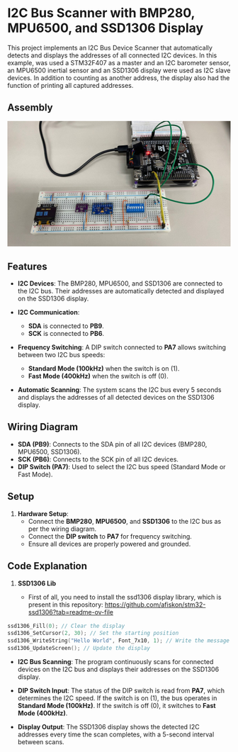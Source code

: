 # I2C Bus Scanner with BMP280, MPU6500, and SSD1306 Display

This project implements an I2C Bus Device Scanner that automatically detects and displays the addresses of all connected I2C devices. In this example, was used a STM32F407 as a master and an I2C barometer sensor, an MPU6500 inertial sensor and an SSD1306 display were used as I2C slave devices. In addition to counting as another address, the display also had the function of printing all captured addresses.

## Assembly
![](images/Assembly.jfif)


## Features

- **I2C Devices**: The BMP280, MPU6500, and SSD1306 are connected to the I2C bus. Their addresses are automatically detected and displayed on the SSD1306 display.
  
- **I2C Communication**: 
  - **SDA** is connected to **PB9**.
  - **SCK** is connected to **PB6**.
  
- **Frequency Switching**: A DIP switch connected to **PA7** allows switching between two I2C bus speeds:
  - **Standard Mode (100kHz)** when the switch is on (1).
  - **Fast Mode (400kHz)** when the switch is off (0).
  
- **Automatic Scanning**: The system scans the I2C bus every 5 seconds and displays the addresses of all detected devices on the SSD1306 display.

## Wiring Diagram

- **SDA (PB9)**: Connects to the SDA pin of all I2C devices (BMP280, MPU6500, SSD1306).
- **SCK (PB6)**: Connects to the SCK pin of all I2C devices.
- **DIP Switch (PA7)**: Used to select the I2C bus speed (Standard Mode or Fast Mode).
  
## Setup

1. **Hardware Setup**:
   - Connect the **BMP280**, **MPU6500**, and **SSD1306** to the I2C bus as per the wiring diagram.
   - Connect the **DIP switch** to **PA7** for frequency switching.
   - Ensure all devices are properly powered and grounded.

## Code Explanation

1. **SSD1306 Lib**

   - First of all, you need to install the ssd1306 display library, which is present in this repository: https://github.com/afiskon/stm32-ssd1306?tab=readme-ov-file
```c
ssd1306_Fill(0); // Clear the display
ssd1306_SetCursor(2, 30); // Set the starting position
ssd1306_WriteString("Hello World", Font_7x10, 1); // Write the message
ssd1306_UpdateScreen(); // Update the display
```

- **I2C Bus Scanning**: The program continuously scans for connected devices on the I2C bus and displays their addresses on the SSD1306 display.
  
- **DIP Switch Input**: The status of the DIP switch is read from **PA7**, which determines the I2C speed. If the switch is on (1), the bus operates in **Standard Mode (100kHz)**. If the switch is off (0), it switches to **Fast Mode (400kHz)**.

- **Display Output**: The SSD1306 display shows the detected I2C addresses every time the scan completes, with a 5-second interval between scans.


